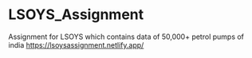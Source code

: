 # LSOYS_Assignment
Assignment for LSOYS which contains data of 50,000+ petrol pumps of india
https://lsoysassignment.netlify.app/
